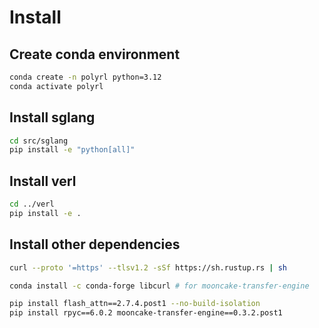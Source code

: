 # Install

## Create conda environment

```bash
conda create -n polyrl python=3.12
conda activate polyrl
```

## Install sglang

```bash
cd src/sglang
pip install -e "python[all]"
```

## Install verl

```bash
cd ../verl
pip install -e .
```

## Install other dependencies

```bash
curl --proto '=https' --tlsv1.2 -sSf https://sh.rustup.rs | sh

conda install -c conda-forge libcurl # for mooncake-transfer-engine

pip install flash_attn==2.7.4.post1 --no-build-isolation
pip install rpyc==6.0.2 mooncake-transfer-engine==0.3.2.post1
```

